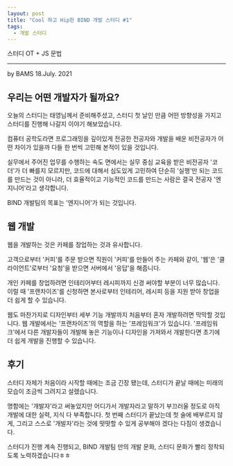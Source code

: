 ```yaml
---
layout: post
title: "Cool 하고 Hip한 BIND 개발 스터디 #1"
tags:
  - 개발 스터디
---
```


스터디 OT + JS 문법

--- 

by BAMS 
18.July. 2021

## 우리는 어떤 개발자가 될까요?

오늘의 스터디는 태영님께서 준비해주셨고, 스터디 첫 날인 만큼 어떤 방향성을 가지고 스터디를 진행해 나갈지 이야기 해보았습니다.

컴퓨터 공학도라면 프로그래밍을 깊이있게 전공한 전공자와 개발을 배운 비전공자가 어떤 차이가 있을까 다들 한 번씩 고민해 본적이 있을 것입니다.

실무에서 주어진 업무를 수행하는 속도 면에서는 실무 중심 교육을 받은 비전공자 '코더'가 더 빠를지 모르지만, 코드에 대해서 심도있게 고민하여 단순히 '실행'만 되는 코드를 만드는 것이 아니라, 더 효율적이고 기능적인 코드를 만드는 사람은 결국 전공자 '엔지니어'라고 생각합니다.

BIND 개발팀의 목표는 '엔지니어'가 되는 것입니다.

## 웹 개발

웹을 개발하는 것은 카페를 창업하는 것과 유사합니다.

고객으로부터 '커피'를 주문 받으면 직원이 '커피'를 만들어 주는 카페와 같이, '웹'은 '클라이언트'로부터 '요청'을 받으면 서버에서 '응답'을 해줍니다.

개인 카페를 창업하려면 인테리어부터 레시피까지 신경 써야할 부분이 너무 많습니다. 이럴 때 '프랜차이즈'를 신청하면 본사로부터 인테리어, 레시피 등을 지원 받아 창업을 더 쉽게 할 수 있습니다.

웹도 마찬가지로 디자인부터 세부 기능 개발까지 처음부터 혼자 개발하려면 막막할 것입니다. 웹 개발에서는 '프랜차이즈'의 역할을 하는 '프레임워크'가 있습니다. '프레임워크'에서 다른 개발자들이 개발해 놓은 기능이나 디자인을 가져와서 개발한다면 초기에 더 쉽게 개발을 진행할 수 있습니다.

## 후기

스터디 자체가 처음이라 시작할 때에는 조금 긴장 됐는데, 스터디가 끝날 때에는 미래의 모습이 조금씩 그려지고 설렜습니다. 

명함에는 '개발자'라고 써놓았지만 어디가서 개발자라고 말하기 부끄러울 정도로 아직 개발에 대한 실력, 지식 다 부족합니다. 첫 번째 스터디가 끝났는데 첫 술에 배부르지 않게, 그리고 스스로 '개발자'라는 것에 떳떳할 수 있게 공부해야 겠다는 다짐이 생겼습니다. 

스터디가 진행 계속 진행되고, BIND 개발팀 만의 개발 문화, 스터디 문화가 빨리 정착되도록 노력하겠습니다ㅎㅎ
